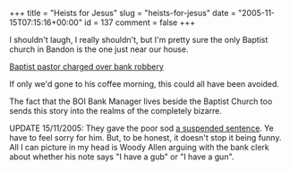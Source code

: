 +++
title = "Heists for Jesus"
slug = "heists-for-jesus"
date = "2005-11-15T07:15:16+00:00"
id = 137
comment = false
+++

I shouldn't laugh, I really shouldn't, but I'm pretty sure the only Baptist church in Bandon is the one just near our house. 

[Baptist pastor charged over bank robbery](http://www.rte.ie/news/2005/0806/cork.html?rss)

If only we'd gone to his coffee morning, this could all have been avoided.

The fact that the BOI Bank Manager lives beside the Baptist Church too sends this story into the realms of the completely bizarre.


UPDATE 15/11/2005: They gave the poor sod [a suspended sentence](http://www.breakingnews.ie/2005/11/14/story230178.html). Ye have to feel sorry for him. But, to be honest, it doesn't stop it being funny. All I can picture in my head is Woody Allen arguing with the bank clerk about whether his note says "I have a gub" or "I have a gun".
